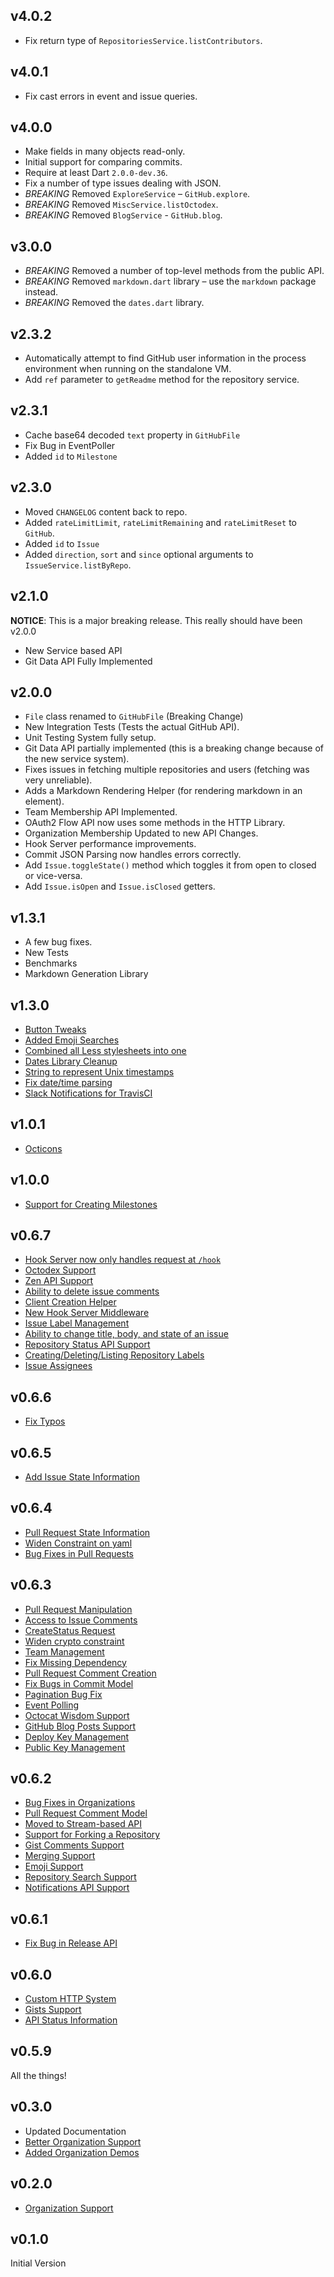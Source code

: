 ## v4.0.2

- Fix return type of `RepositoriesService.listContributors`.

## v4.0.1

- Fix cast errors in event and issue queries.

## v4.0.0

- Make fields in many objects read-only.
- Initial support for comparing commits.
- Require at least Dart `2.0.0-dev.36`.
- Fix a number of type issues dealing with JSON.
- *BREAKING* Removed `ExploreService` – `GitHub.explore`.
- *BREAKING* Removed `MiscService.listOctodex`.
- *BREAKING* Removed `BlogService` - `GitHub.blog`.

## v3.0.0

- *BREAKING* Removed a number of top-level methods from the public API.
- *BREAKING* Removed `markdown.dart` library – use the `markdown` package instead.
- *BREAKING* Removed the `dates.dart` library.

## v2.3.2

- Automatically attempt to find GitHub user information in the process environment when running on the standalone VM. 
- Add `ref` parameter to `getReadme` method for the repository service.

## v2.3.1

- Cache base64 decoded `text` property in `GitHubFile`
- Fix Bug in EventPoller
- Added `id` to `Milestone`

## v2.3.0

- Moved `CHANGELOG` content back to repo.
- Added `rateLimitLimit`, `rateLimitRemaining` and `rateLimitReset` to `GitHub`.
- Added `id` to `Issue`
- Added `direction`, `sort` and `since` optional arguments to 
  `IssueService.listByRepo`.

## v2.1.0

**NOTICE**: This is a major breaking release. This really should have been v2.0.0

- New Service based API
- Git Data API Fully Implemented

## v2.0.0

- `File` class renamed to `GitHubFile` (Breaking Change)
- New Integration Tests (Tests the actual GitHub API).
- Unit Testing System fully setup.
- Git Data API partially implemented (this is a breaking change because of the new service system).
- Fixes issues in fetching multiple repositories and users (fetching was very unreliable).
- Adds a Markdown Rendering Helper (for rendering markdown in an element).
- Team Membership API Implemented.
- OAuth2 Flow API now uses some methods in the HTTP Library.
- Organization Membership Updated to new API Changes.
- Hook Server performance improvements.
- Commit JSON Parsing now handles errors correctly.
- Add `Issue.toggleState()` method which toggles it from open to closed or vice-versa.
- Add `Issue.isOpen` and `Issue.isClosed` getters.

## v1.3.1

- A few bug fixes.
- New Tests
- Benchmarks
- Markdown Generation Library

## v1.3.0
- [Button Tweaks](https://github.com/DirectMyFile/github.dart/commit/5f4b5caee79758a9a2ea9eeac1521836d95eb9bd)
- [Added Emoji Searches](https://github.com/DirectMyFile/github.dart/commit/8ca46c665f844794dca56aa4eeaab5e2c9d2c245)
- [Combined all Less stylesheets into one](https://github.com/DirectMyFile/github.dart/commit/dd786c4342d70533c2d5446b33888bb42fac40e8)
- [Dates Library Cleanup](https://github.com/DirectMyFile/github.dart/commit/0518a3b0ae072e481fc1579c91c5280ff1978821)
- [String to represent Unix timestamps](https://github.com/DirectMyFile/github.dart/commit/cf93c0fe6790a27c6bbf14f1c7d64f7b6eab5247)
- [Fix date/time parsing](https://github.com/DirectMyFile/github.dart/commit/a6e459ae16a40c2c1f12cace6d84a60dd97b3332)
- [Slack Notifications for TravisCI](https://github.com/DirectMyFile/github.dart/commit/de08f8718d5a90a369cf9edf0d0f90c22ccb1e2a)

## v1.0.1
- [Octicons](https://github.com/DirectMyFile/github.dart/commit/28cff468272066b8f70998ac9235fc6c813a88d5)

## v1.0.0

- [Support for Creating Milestones](https://github.com/DirectMyFile/github.dart/commit/2e613d9ef662da6e5d4adee576ac3c149d15e037)

## v0.6.7

- [Hook Server now only handles request at `/hook`](https://github.com/DirectMyFile/github.dart/commit/da0524cd054082bb016193cf167865fd6aeb5631)
- [Octodex Support](https://github.com/DirectMyFile/github.dart/commit/4481f094dca7960268447c579f1745337bbd6c25)
- [Zen API Support](https://github.com/DirectMyFile/github.dart/commit/bcf2ed540a327957485b7e610647f956d02bfa21)
- [Ability to delete issue comments](https://github.com/DirectMyFile/github.dart/commit/2316f5c6af5246d3039fb378fab6c77ac61c5e6b)
- [Client Creation Helper](https://github.com/DirectMyFile/github.dart/commit/2316f5c6af5246d3039fb378fab6c77ac61c5e6b)
- [New Hook Server Middleware](https://github.com/DirectMyFile/github.dart/commit/3af13b647291bc31d644a9ca1554861892ac7b76)
- [Issue Label Management](https://github.com/DirectMyFile/github.dart/commit/8cfe4b318d8683dc6be59ab0c6d5968325a461d9)
- [Ability to change title, body, and state of an issue](https://github.com/DirectMyFile/github.dart/commit/dabc32a66678e92321d017912c9aae60084e908f)
- [Repository Status API Support](https://github.com/DirectMyFile/github.dart/commit/b17da3befae20bbde9b8d8bfd351bf8ff3227fa6)
- [Creating/Deleting/Listing Repository Labels](https://github.com/DirectMyFile/github.dart/commit/2eb1ea81aa3fdfe99c7ed39316a946897c67ebc0)
- [Issue Assignees](https://github.com/DirectMyFile/github.dart/commit/e5e92d2c1d16ab4912522392e84d1e16a2f353ab)

## v0.6.6

- [Fix Typos](https://github.com/DirectMyFile/github.dart/commit/7b3fd733a306230410a0318abbfc5c15cdd79345)

## v0.6.5

- [Add Issue State Information](https://github.com/DirectMyFile/github.dart/commit/571bb4101f2c90927ecaaab0bb226c277ad7b4be)

## v0.6.4

- [Pull Request State Information](https://github.com/DirectMyFile/github.dart/commit/fef13177f959903cd1b6b2a3c17f476bea59aeaf)
- [Widen Constraint on yaml](https://github.com/DirectMyFile/github.dart/commit/faa180922b3cd1a21a3b437eb8b590529d529e23)
- [Bug Fixes in Pull Requests](https://github.com/DirectMyFile/github.dart/commit/4b9ec19a2563d4c0bf4220703d11399dee96fbb3)

## v0.6.3

- [Pull Request Manipulation](https://github.com/DirectMyFile/github.dart/commit/37c5323a48a403c5a88300e960e38e773a000d81)
- [Access to Issue Comments](https://github.com/DirectMyFile/github.dart/commit/82020c242998624cac31e0e879c54f63d0cab012)
- [CreateStatus Request](https://github.com/DirectMyFile/github.dart/commit/202bacdd01a132e34d63ff96124f997e6e3c18d5)
- [Widen crypto constraint](https://github.com/DirectMyFile/github.dart/commit/caaa3f9ea14025d4d9c3a966a911489f2deedc26)
- [Team Management](https://github.com/DirectMyFile/github.dart/commit/2a47b14ba975c2396e728ec4260a30dfb8048178)
- [Fix Missing Dependency](https://github.com/DirectMyFile/github.dart/commit/233c4f38f33b1a5e3886e1f4617ca34a66159080)
- [Pull Request Comment Creation](https://github.com/DirectMyFile/github.dart/commit/cab4fa151426e0461ca1ef6ac570ed1e342fe3d8)
- [Fix Bugs in Commit Model](https://github.com/DirectMyFile/github.dart/commit/58a7616baaf4ce963e6e135c2547b9315f0b2e65)
- [Pagination Bug Fix](https://github.com/DirectMyFile/github.dart/commit/b68806939ef9b7d7e5c15983dec2bb6b86343afb)
- [Event Polling](https://github.com/DirectMyFile/github.dart/commit/71d16834b6bdcfd70f9f80ce3f81af9bcabfa066)
- [Octocat Wisdom Support](https://github.com/DirectMyFile/github.dart/commit/6273170787bb2b041c8320afabec304a9f2d6bab)
- [GitHub Blog Posts Support](https://github.com/DirectMyFile/github.dart/commit/845146f5b880ed3dd2b4c73c0a4d568da7b3e2b8)
- [Deploy Key Management](https://github.com/DirectMyFile/github.dart/commit/d72d97127fe96315ae9686daf964000a54ea8806)
- [Public Key Management](https://github.com/DirectMyFile/github.dart/commit/63a0d6b66ae7f5b595979ccdf759fea101607ff1)

## v0.6.2

- [Bug Fixes in Organizations](https://github.com/DirectMyFile/github.dart/commit/0cd55093fc3da97cfadc9ffd29e3705a1e25f3ec)
- [Pull Request Comment Model](https://github.com/DirectMyFile/github.dart/commit/611588e76163c17ee4830a9b9e0609ebf5beb165)
- [Moved to Stream-based API](https://github.com/DirectMyFile/github.dart/commit/bd827ffd30a162b4e71f8d12d466e6e24383bf1e)
- [Support for Forking a Repository](https://github.com/DirectMyFile/github.dart/commit/0c61d9a8ca874c23eb4f16dd63db1d53a65f2562)
- [Gist Comments Support](https://github.com/DirectMyFile/github.dart/commit/fc0d690debae4ac857f9021d7d8265ae2e4549be)
- [Merging Support](https://github.com/DirectMyFile/github.dart/commit/56d5e4d05bb3b685cac19c61f91f81f22281bd4a)
- [Emoji Support](https://github.com/DirectMyFile/github.dart/commit/9ac77b3364a060dd2e4e202e4e38f24b2079ff9e)
- [Repository Search Support](https://github.com/DirectMyFile/github.dart/commit/305d1bcb439b188fac9553c6a07ea33f0e3505bd)
- [Notifications API Support](https://github.com/DirectMyFile/github.dart/commit/11398495adebf68958ef3bce20903acd909f514c)

## v0.6.1

- [Fix Bug in Release API](https://github.com/DirectMyFile/github.dart/commit/64499a376df313f08df1669782f042a912751794)

## v0.6.0

- [Custom HTTP System](https://github.com/DirectMyFile/github.dart/commit/3e1bfe7e45e7b83c32bf0bceb154a791ea3b68d7)
- [Gists Support](https://github.com/DirectMyFile/github.dart/commit/fe733a36ed1cd7cce89d309e61b14b8b7f8666d8)
- [API Status Information](https://github.com/DirectMyFile/github.dart/commit/c790bf9edb8e2fb99d879818a8b2ae77b5325f7c)

## v0.5.9

All the things!

## v0.3.0

- Updated Documentation
- [Better Organization Support](https://github.com/DirectMyFile/github.dart/commit/cc9de92f625918eafd01a72b4e2c0921580075bb)
- [Added Organization Demos](https://github.com/DirectMyFile/github.dart/commit/cc9de92f625918eafd01a72b4e2c0921580075bb)

## v0.2.0

- [Organization Support](https://github.com/DirectMyFile/github.dart/commit/3de085c0fa2d629a8bebff89bdaf1a5aaf833195)

## v0.1.0

Initial Version

